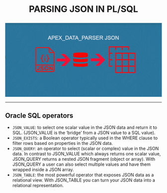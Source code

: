 # <p align="center">PARSING JSON IN PL/SQL</p>

<p align="center"><img src="https://raw.githubusercontent.com/ashishtheapexian/ontoor_images/master/apex_data_parser_json/APEX_DATA_PARSOR_JSON.png"/></p>

---

## Oracle SQL operators

- `JSON_VALUE`:  to select one scalar value in the JSON data and return it to SQL. (JSON_VALUE is the ‘bridge’ from a JSON value to a SQL value).
- `JSON_EXISTS`: a Boolean operator typically used in the WHERE clause to filter rows based on properties in the JSON data.
- `JSON_QUERY`: an operator to select (scalar or complex) value in the JSON data. In contrast to JSON_VALUE which always returns one scalar value, JSON_QUERY returns a nested JSON fragment (object or array). With JSON_QUERY a user can also select multiple values and have them wrapped inside a JSON array.
- `JSON_TABLE`: the most powerful operator that exposes JSON data as a relational view. With JSON_TABLE you can turn your JSON data into a relational representation. 
